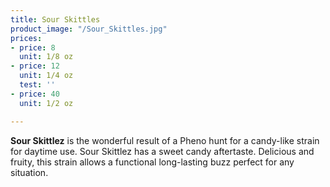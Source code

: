 ```yaml
---
title: Sour Skittles
product_image: "/Sour_Skittles.jpg"
prices:
- price: 8
  unit: 1/8 oz
- price: 12
  unit: 1/4 oz
  test: ''
- price: 40
  unit: 1/2 oz

---
```

**Sour Skittlez** is the wonderful result of a Pheno hunt for a candy-like strain for daytime use. Sour Skittlez has a sweet candy aftertaste. Delicious and fruity, this strain allows a functional long-lasting buzz perfect for any situation.